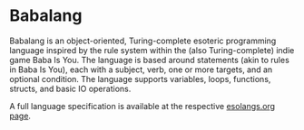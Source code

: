 # Babalang

Babalang is an object-oriented, Turing-complete esoteric programming language inspired by the rule 
system within the (also Turing-complete) indie game Baba Is You. The language is based around statements 
(akin to rules in Baba Is You), each with a subject, verb, one or more targets, and an optional condition. 
The language supports variables, loops, functions, structs, and basic IO operations. 

A full language specification is available at the respective [esolangs.org page](https://esolangs.org/wiki/Babalang).

